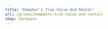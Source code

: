 ```yaml
---
title: "Kempker's True Value And Rental"
url: /grimes/kempkers-true-value-and-rental/
shop: hardware
---
```

